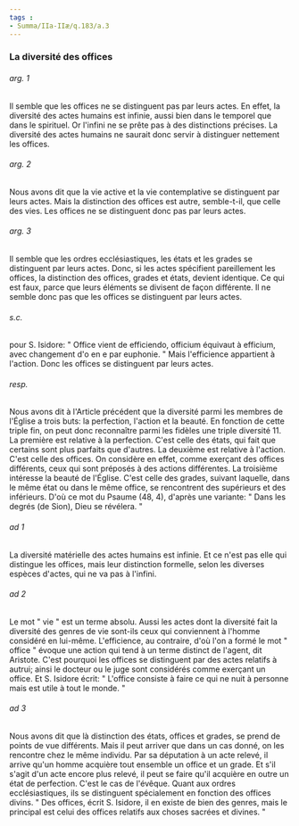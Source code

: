 ```yaml
---
tags : 
- Summa/IIa-IIæ/q.183/a.3
---
```


### La diversité des offices

###### arg. 1
Il semble que les offices ne se distinguent pas par leurs actes. En effet, la diversité des actes humains est infinie, aussi bien dans le temporel que dans le spirituel. Or l'infini ne se prête pas à des distinctions précises. La diversité des actes humains ne saurait donc servir à distinguer nettement les offices. 

###### arg. 2
Nous avons dit que la vie active et la vie contemplative se distinguent par leurs actes. Mais la distinction des offices est autre, semble-t-il, que celle des vies. Les offices ne se distinguent donc pas par leurs actes. 

###### arg. 3
Il semble que les ordres ecclésiastiques, les états et les grades se distinguent par leurs actes. Donc, si les actes spécifient pareillement les offices, la distinction des offices, grades et états, devient identique. Ce qui est faux, parce que leurs éléments se divisent de façon différente. Il ne semble donc pas que les offices se distinguent par leurs actes. 

###### s.c.
pour S. Isidore: " Office vient de efficiendo, officium équivaut à efficium, avec changement d'o en e par euphonie. " Mais l'efficience appartient à l'action. Donc les offices se distinguent par leurs actes. 

###### resp.
Nous avons dit à l'Article précédent que la diversité parmi les membres de l'Église a trois buts: la perfection, l'action et la beauté. En fonction de cette triple fin, on peut donc reconnaître parmi les fidèles une triple diversité 11. La première est relative à la perfection. C'est celle des états, qui fait que certains sont plus parfaits que d'autres. La deuxième est relative à l'action. C'est celle des offices. On considère en effet, comme exerçant des offices différents, ceux qui sont préposés à des actions différentes. La troisième intéresse la beauté de l'Église. C'est celle des grades, suivant laquelle, dans le même état ou dans le même office, se rencontrent des supérieurs et des inférieurs. D'où ce mot du Psaume (48, 4), d'après une variante: " Dans les degrés (de Sion), Dieu se révélera. " 

###### ad 1
La diversité matérielle des actes humains est infinie. Et ce n'est pas elle qui distingue les offices, mais leur distinction formelle, selon les diverses espèces d'actes, qui ne va pas à l'infini. 

###### ad 2
Le mot " vie " est un terme absolu. Aussi les actes dont la diversité fait la diversité des genres de vie sont-ils ceux qui conviennent à l'homme considéré en lui-même. L'efficience, au contraire, d'où l'on a formé le mot " office " évoque une action qui tend à un terme distinct de l'agent, dit Aristote. C'est pourquoi les offices se distinguent par des actes relatifs à autrui; ainsi le docteur ou le juge sont considérés comme exerçant un office. Et S. Isidore écrit: " L'office consiste à faire ce qui ne nuit à personne mais est utile à tout le monde. " 

###### ad 3
Nous avons dit que là distinction des états, offices et grades, se prend de points de vue différents. Mais il peut arriver que dans un cas donné, on les rencontre chez le même individu. Par sa députation à un acte relevé, il arrive qu'un homme acquière tout ensemble un office et un grade. Et s'il s'agit d'un acte encore plus relevé, il peut se faire qu'il acquière en outre un état de perfection. C'est le cas de l'évêque. Quant aux ordres ecclésiastiques, ils se distinguent spécialement en fonction des offices divins. " Des offices, écrit S. Isidore, il en existe de bien des genres, mais le principal est celui des offices relatifs aux choses sacrées et divines. " 

